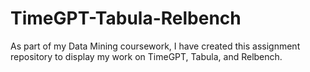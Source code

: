 # TimeGPT-Tabula-Relbench
As part of my Data Mining coursework, I have created this assignment repository to display my work on TimeGPT, Tabula, and Relbench.
